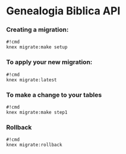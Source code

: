 # Genealogia Biblica API

### Creating a migration: ###

```
#!cmd
knex migrate:make setup
```
### To apply your new migration: ###


```
#!cmd
knex migrate:latest
```
### To make a change to your tables ###


```
#!cmd
knex migrate:make step1
```

### Rollback ###

```
#!cmd
knex migrate:rollback
```